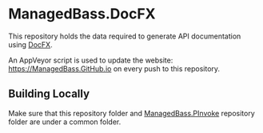 # ManagedBass.DocFX
This repository holds the data required to generate API documentation using [DocFX](http://dotnet.github.io/docfx).

An AppVeyor script is used to update the website: https://ManagedBass.GitHub.io on every push to this repository.

## Building Locally
Make sure that this repository folder and [ManagedBass.PInvoke](https://github/ManagedBass/ManagedBass.PInvoke) repository folder are under a common folder.